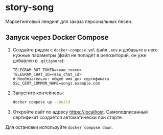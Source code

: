 # story-song

Маркетинговый лендинг для заказа персональных песен.

## Запуск через Docker Compose

1. Создайте рядом с `docker-compose.yml` файл `.env` и добавьте в него нужные параметры (файл не попадёт в репозиторий, он уже добавлен в `.gitignore`):
   ```dotenv
   TELEGRAM_BOT_TOKEN=<ваш_токен>
   TELEGRAM_CHAT_ID=<ваш_chat_id>
   # Необязательно: общее имя для сертификата
   SSL_CERT_COMMON_NAME=songs.example.com
   ```
2. Запустите контейнеры:
   ```bash
   docker compose up --build
   ```
3. Откройте сайт по адресу [https://localhost](https://localhost). Самоподписанный сертификат создаётся автоматически при старте.

Для остановки используйте `docker compose down`.
